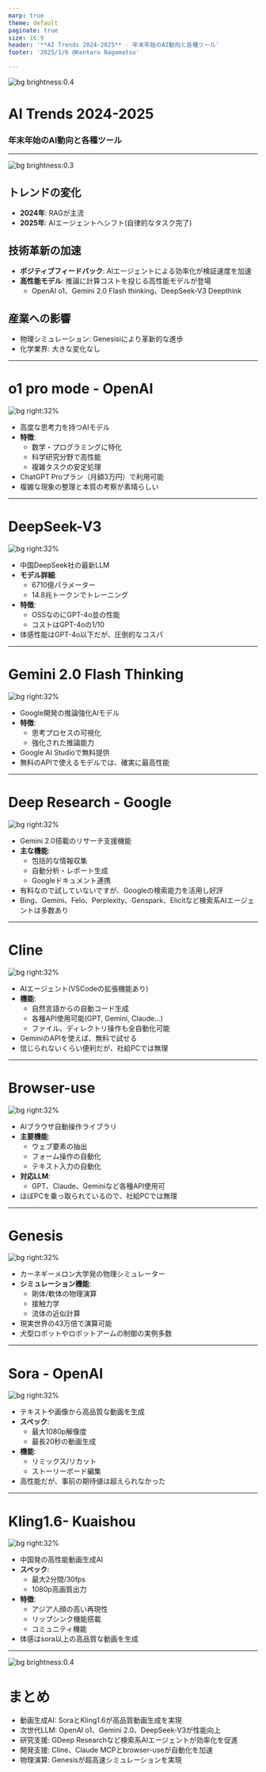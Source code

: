 ```yaml
---
marp: true
theme: default
paginate: true
size: 16:9
header: '**AI Trends 2024-2025** - 年末年始のAI動向と各種ツール'
footer: '2025/1/6 @Kentaro Nagamatsu'

---
```


<!-- _color: white -->
<!-- _header: '' -->
<!-- _footer: '' -->
![bg brightness:0.4](https://images.unsplash.com/photo-1620121692029-d088224ddc74)
# AI Trends 2024-2025
### 年末年始のAI動向と各種ツール

---

<!-- _color: white -->
<!-- _header: '' -->
<!-- _footer: '' -->
![bg brightness:0.3](images/summary_bg.jpg)

## トレンドの変化
- **2024年**: RAGが主流
- **2025年**: AIエージェントへシフト(自律的なタスク完了)

## 技術革新の加速
- **ポジティブフィードバック**: AIエージェントによる効率化が検証速度を加速
- **高性能モデル**: 推論に計算コストを投じる高性能モデルが登場
  - OpenAI o1、Gemini 2.0 Flash thinking、DeepSeek-V3 Deepthink

## 産業への影響
- 物理シミュレーション: Genesisiにより革新的な進歩
- 化学業界: 大きな変化なし


---

# o1 pro mode - OpenAI
![bg right:32%](images/o1-pro-mode.jpg)

- 高度な思考力を持つAIモデル
- **特徴**:
  - 数学・プログラミングに特化
  - 科学研究分野で高性能
  - 複雑タスクの安定処理
- ChatGPT Proプラン（月額3万円）で利用可能
- 複雑な現象の整理と本質の考察が素晴らしい

---

# DeepSeek-V3
![bg right:32%](images/deep-seekv3.jpg)

- 中国DeepSeek社の最新LLM
- **モデル詳細**:
  - 6710億パラメーター
  - 14.8兆トークンでトレーニング
- **特徴**:
  - OSSなのにGPT-4o並の性能
  - コストはGPT-4oの1/10
- 体感性能はGPT-4o以下だが、圧倒的なコスパ

---

# Gemini 2.0 Flash Thinking
![bg right:32%](images/gemini-2.0-flash-experimental.jpg)

- Google開発の推論強化AIモデル
- **特徴**:
  - 思考プロセスの可視化
  - 強化された推論能力
- Google AI Studioで無料提供
- 無料のAPIで使えるモデルでは、確実に最高性能

---

# Deep Research - Google
![bg right:32%](images/deep-research.jpg)

- Gemini 2.0搭載のリサーチ支援機能
- **主な機能**:
  - 包括的な情報収集
  - 自動分析・レポート生成
  - Googleドキュメント連携
- 有料なので試していないですが、Googleの検索能力を活用し好評
- Bing、Gemini、Felo、Perplexity、Genspark、Elicitなど検索系AIエージェントは多数あり

---

# Cline
![bg right:32%](images/cline.jpg)

- AIエージェント(VSCodeの拡張機能あり)
- **機能**:
  - 自然言語からの自動コード生成
  - 各種API使用可能(GPT, Gemini, Claude...)
  - ファイル、ディレクトリ操作も全自動化可能
- GeminiのAPIを使えば、無料で試せる
- 信じられないくらい便利だが、社給PCでは無理

---

# Browser-use
![bg right:32%](images/browser-use.jpg)

- AIブラウザ自動操作ライブラリ
- **主要機能**:
  - ウェブ要素の抽出
  - フォーム操作の自動化
  - テキスト入力の自動化
- **対応LLM**:
  - GPT、Claude、Geminiなど各種API使用可
- ほぼPCを乗っ取られているので、社給PCでは無理

---

# Genesis
![bg right:32%](images/genesis.jpg)

- カーネギーメロン大学発の物理シミュレーター
- **シミュレーション機能**:
  - 剛体/軟体の物理演算
  - 接触力学
  - 流体の近似計算
- 現実世界の43万倍で演算可能
- 犬型ロボットやロボットアームの制御の実例多数

---

# Sora - OpenAI
![bg right:32%](images/sora.jpg)

- テキストや画像から高品質な動画を生成
- **スペック**:
  - 最大1080p解像度
  - 最長20秒の動画生成
- **機能**:
  - リミックス/リカット
  - ストーリーボード編集
- 高性能だが、事前の期待値は超えられなかった

---

# Kling1.6- Kuaishou
![bg right:32%](images/kling1.6.jpg)

- 中国発の高性能動画生成AI
- **スペック**:
  - 最大2分間/30fps
  - 1080p高画質出力
- **特徴**:
  - アジア人顔の高い再現性
  - リップシンク機能搭載
  - コミュニティ機能
- 体感はsora以上の高品質な動画を生成

---

<!-- _color: white -->
<!-- _header: '' -->
<!-- _footer: '' -->
![bg brightness:0.4](https://images.unsplash.com/photo-1620121692029-d088224ddc74)

# まとめ

- 動画生成AI: SoraとKling1.6が高品質動画生成を実現
- 次世代LLM: OpenAI o1、Gemini 2.0、DeepSeek-V3が性能向上
- 研究支援: GDeep Researchなど検索系AIエージェントが効率化を促進
- 開発支援: Cline、Claude MCPとbrowser-useが自動化を加速
- 物理演算: Genesisが超高速シミュレーションを実現
